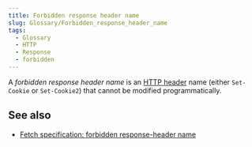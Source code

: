 ```yaml
---
title: Forbidden response header name
slug: Glossary/Forbidden_response_header_name
tags:
  - Glossary
  - HTTP
  - Response
  - forbidden
---
```

A _forbidden response header name_ is an [HTTP header](/en-US/docs/Web/HTTP/Headers) name (either `Set-Cookie` or `Set-Cookie2`) that cannot be modified programmatically.

## See also

- [Fetch specification: forbidden response-header name](https://fetch.spec.whatwg.org/#forbidden-response-header-name)
